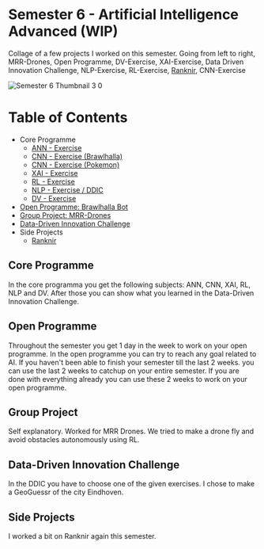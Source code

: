 # Semester 6 - Artificial Intelligence Advanced (WIP)

Collage of a few projects I worked on this semester. Going from left to right, MRR-Drones, Open Programme, DV-Exercise, XAI-Exercise, Data Driven Innovation Challenge, NLP-Exercise, RL-Exercise, [Ranknir](https://github.com/CrossyChainsaw/Ranknir), CNN-Exercise 

![Semester 6 Thumbnail 3 0](https://github.com/School-Semester-Summaries/AI-semester-6/assets/74303221/91e11702-5f64-40e8-8280-60d17c6beaaf)


# Table of Contents
- Core Programme
  - [ANN - Exercise](https://github.com/School-Semester-Summaries/AI-semester-6/tree/main/repos/ANN%20Exercise)
  - [CNN - Exercise (Brawlhalla)](https://github.com/School-Semester-Summaries/AI-semester-6/tree/main/repos/CNN%20Exercise%20(Brawlhalla))
  - [CNN - Exercise (Pokemon)](https://github.com/School-Semester-Summaries/AI-semester-6/tree/main/repos/CNN%20Exercise%202%20(Pokemon))
  - [XAI - Exercise](https://github.com/School-Semester-Summaries/AI-semester-6/tree/main/repos/XAI%20Exercise)
  - [RL - Exercise](https://github.com/School-Semester-Summaries/AI-semester-6/tree/main/repos/RL%20Exercise)
  - [NLP - Exercise / DDIC](https://github.com/School-Semester-Summaries/AI-semester-6/tree/main/repos/Data-Driven%20Innovation%20Challenge)
  - [DV - Exercise](https://github.com/School-Semester-Summaries/AI-semester-6/tree/main/repos/DV%20Exercise)
- [Open Programme: Brawlhalla Bot](https://github.com/School-Semester-Summaries/AI-semester-6/tree/main/repos/Open%20Programme)
- [Group Project: MRR-Drones](https://github.com/School-Semester-Summaries/AI-semester-6/tree/main/repos/MRR-Drones)
- [Data-Driven Innovation Challenge](https://github.com/School-Semester-Summaries/AI-semester-6/tree/main/repos/Data-Driven%20Innovation%20Challenge)
- Side Projects
  - [Ranknir](https://github.com/CrossyChainsaw/Ranknir) 

## Core Programme
In the core programma you get the following subjects: ANN, CNN, XAI, RL, NLP and DV. After those you can show what you learned in the Data-Driven Innovation Challenge. 

## Open Programme
Throughout the semester you get 1 day in the week to work on your open programme. In the open programme you can try to reach any goal related to AI. If you haven't been able to finish your semester till the last 2 weeks. you can use the last 2 weeks to catchup on your entire semester. If you are done with everything already you can use these 2 weeks to work on your open programme.

## Group Project
Self explanatory. Worked for MRR Drones. We tried to make a drone fly and avoid obstacles autonomously using RL.

## Data-Driven Innovation Challenge
In the DDIC you have to choose one of the given exercises. I chose to make a GeoGuessr of the city Eindhoven.

## Side Projects
I worked a bit on Ranknir again this semester.
